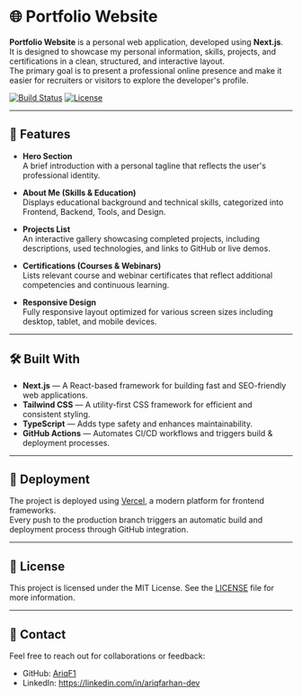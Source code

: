 # 🌐 Portfolio Website

**Portfolio Website** is a personal web application, developed using **Next.js**.  
It is designed to showcase my personal information, skills, projects, and certifications in a clean, structured, and interactive layout.  
The primary goal is to present a professional online presence and make it easier for recruiters or visitors to explore the developer's profile.

[![Build Status](https://img.shields.io/badge/build-passing-brightgreen)](https://github.com/AriqF1/web-belajar/actions) [![License](https://img.shields.io/badge/license-MIT-blue.svg)](https://opensource.org/licenses/MIT)

---

## 🎯 Features

- **Hero Section**  
  A brief introduction with a personal tagline that reflects the user's professional identity.

- **About Me (Skills & Education)**  
  Displays educational background and technical skills, categorized into Frontend, Backend, Tools, and Design.

- **Projects List**  
  An interactive gallery showcasing completed projects, including descriptions, used technologies, and links to GitHub or live demos.

- **Certifications (Courses & Webinars)**  
  Lists relevant course and webinar certificates that reflect additional competencies and continuous learning.

- **Responsive Design**  
  Fully responsive layout optimized for various screen sizes including desktop, tablet, and mobile devices.

---

## 🛠️ Built With

- **Next.js** — A React-based framework for building fast and SEO-friendly web applications.
- **Tailwind CSS** — A utility-first CSS framework for efficient and consistent styling.
- **TypeScript** — Adds type safety and enhances maintainability.
- **GitHub Actions** — Automates CI/CD workflows and triggers build & deployment processes.

---

## 🚀 Deployment

The project is deployed using [Vercel](https://vercel.com), a modern platform for frontend frameworks.  
Every push to the production branch triggers an automatic build and deployment process through GitHub integration.

---

## 📜 License

This project is licensed under the MIT License. See the [LICENSE](LICENSE) file for more information.

---

## 🤝 Contact

Feel free to reach out for collaborations or feedback:

- GitHub: [AriqF1](https://github.com/AriqF1)
- LinkedIn: https://linkedin.com/in/ariqfarhan-dev
